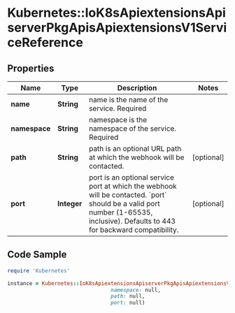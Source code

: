# Kubernetes::IoK8sApiextensionsApiserverPkgApisApiextensionsV1ServiceReference

## Properties

Name | Type | Description | Notes
------------ | ------------- | ------------- | -------------
**name** | **String** | name is the name of the service. Required | 
**namespace** | **String** | namespace is the namespace of the service. Required | 
**path** | **String** | path is an optional URL path at which the webhook will be contacted. | [optional] 
**port** | **Integer** | port is an optional service port at which the webhook will be contacted. &#x60;port&#x60; should be a valid port number (1-65535, inclusive). Defaults to 443 for backward compatibility. | [optional] 

## Code Sample

```ruby
require 'Kubernetes'

instance = Kubernetes::IoK8sApiextensionsApiserverPkgApisApiextensionsV1ServiceReference.new(name: null,
                                 namespace: null,
                                 path: null,
                                 port: null)
```


